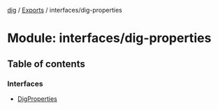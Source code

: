 [dig](../README.md) / [Exports](../modules.md) / interfaces/dig-properties

# Module: interfaces/dig-properties

## Table of contents

### Interfaces

- [DigProperties](../interfaces/interfaces/dig-properties.digproperties.md)
